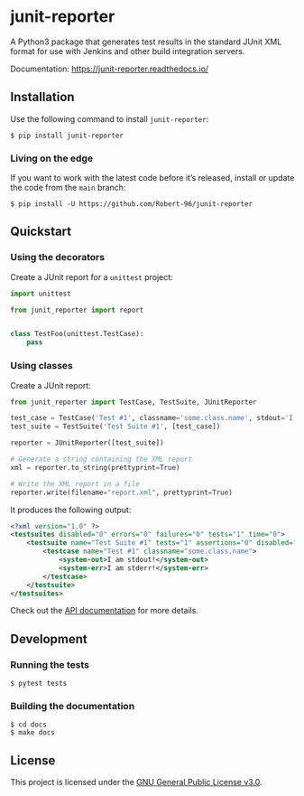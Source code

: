 # junit-reporter

A Python3 package that generates test results in the standard JUnit XML format for use with Jenkins and other build integration servers.

Documentation: https://junit-reporter.readthedocs.io/

## Installation

Use the following command to install ``junit-reporter``:

```
$ pip install junit-reporter
```

### Living on the edge

If you want to work with the latest code before it’s released, install or
update the code from the `main` branch:

```
$ pip install -U https://github.com/Robert-96/junit-reporter
```

## Quickstart

### Using the decorators

Create a JUnit report for a `unittest` project:

```python
import unittest

from junit_reporter import report


class TestFoo(unittest.TestCase):
    pass

```

### Using classes

Create a JUnit report:

```python
from junit_reporter import TestCase, TestSuite, JUnitReporter

test_case = TestCase('Test #1', classname='some.class.name', stdout='I am stdout!', stderr='I am stderr!')
test_suite = TestSuite('Test Suite #1', [test_case])

reporter = JUnitReporter([test_suite])

# Generate a string containing the XML report
xml = reporter.to_string(prettyprint=True)

# Write the XML report in a file
reporter.write(filename="report.xml", prettyprint=True)
```

It produces the following output:

```xml
<?xml version="1.0" ?>
<testsuites disabled="0" errors="0" failures="0" tests="1" time="0">
	<testsuite name="Test Suite #1" tests="1" assertions="0" disabled="0" errors="0" failures="0" skipped="0" time="0">
		<testcase name="Test #1" classname="some.class.name">
			<system-out>I am stdout!</system-out>
			<system-err>I am stderr!</system-err>
		</testcase>
	</testsuite>
</testsuites>
```

Check out the [API documentation](https://junit-reporter.readthedocs.io/en/latest/api.html) for more details.

## Development

### Running the tests

```
$ pytest tests
```

### Building the documentation

```
$ cd docs
$ make docs
```

## License

This project is licensed under the [GNU General Public License v3.0](LICENSE).
